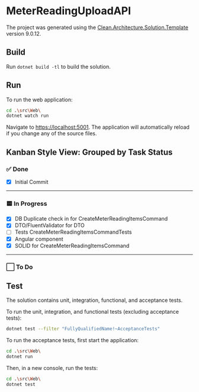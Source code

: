 ﻿# MeterReadingUploadAPI

The project was generated using the [Clean.Architecture.Solution.Template](https://github.com/jasontaylordev/CleanArchitecture) version 9.0.12.

## Build

Run `dotnet build -tl` to build the solution.

## Run

To run the web application:

```bash
cd .\src\Web\
dotnet watch run
```

Navigate to <https://localhost:5001>. The application will automatically reload if you change any of the source files.

## **Kanban Style View:** Grouped by Task Status  

### ✅ Done

- [x] Initial Commit

---

### 🟨 In Progress

- [X] DB Duplicate check in for CreateMeterReadingItemsCommand
- [x] DTO/FluentValidator for DTO
- [ ] Tests CreateMeterReadingItemsCommandTests
- [x] Angular component
- [x] SOLID for CreateMeterReadingItemsCommand

---

### ⬜ To Do


## Test

The solution contains unit, integration, functional, and acceptance tests.

To run the unit, integration, and functional tests (excluding acceptance tests):

```bash
dotnet test --filter "FullyQualifiedName!~AcceptanceTests"
```

To run the acceptance tests, first start the application:

```bash
cd .\src\Web\
dotnet run
```

Then, in a new console, run the tests:

```bash
cd .\src\Web\
dotnet test
```
